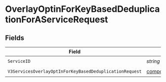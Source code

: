 # OverlayOptinForKeyBasedDeduplicationForAServiceRequest


## Fields

| Field                                                                                                                                                | Type                                                                                                                                                 | Required                                                                                                                                             | Description                                                                                                                                          |
| ---------------------------------------------------------------------------------------------------------------------------------------------------- | ---------------------------------------------------------------------------------------------------------------------------------------------------- | ---------------------------------------------------------------------------------------------------------------------------------------------------- | ---------------------------------------------------------------------------------------------------------------------------------------------------- |
| `ServiceID`                                                                                                                                          | *string*                                                                                                                                             | :heavy_check_mark:                                                                                                                                   | N/A                                                                                                                                                  |
| `V3ServicesOverlayOptInForKeyBasedDeduplicationRequest`                                                                                              | [components.V3ServicesOverlayOptInForKeyBasedDeduplicationRequest](../../models/components/v3servicesoverlayoptinforkeybaseddeduplicationrequest.md) | :heavy_check_mark:                                                                                                                                   | N/A                                                                                                                                                  |
